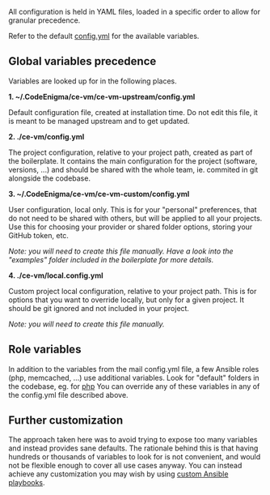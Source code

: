 All configuration is held in YAML files, loaded in a specific order to allow for 
granular precedence.

Refer to the default [config.yml](https://github.com/codeenigma/ce-vm/blob/master/config.yml) for the available variables.

## Global variables precedence
Variables are looked up for in the following places.

**1. ~/.CodeEnigma/ce-vm/ce-vm-upstream/config.yml**

Default configuration file, created at installation time.
Do not edit this file, it is meant to be managed upstream and to get updated.


**2. ./ce-vm/config.yml**

The project configuration, relative to your project path, created as part of the boilerplate. 
It contains the main configuration for the project (software, versions, ...) and
 should be shared with the whole team, ie. commited in git alongside the codebase.


**3. ~/.CodeEnigma/ce-vm/ce-vm-custom/config.yml**

User configuration, local only. This is for your "personal" preferences, 
that do not need to be shared with others, but will be applied to all your projects.
Use this for choosing your provider or shared folder options, storing your GitHub token, etc.

*Note: you will need to create this file manually. Have a look into the "examples" folder included in the boilerplate for more details.*

**4. ./ce-vm/local.config.yml**

Custom project local configuration, relative to your project path. This is for options that you want to 
override locally, but only for a given project. It should be git ignored and not included in your project.

*Note: you will need to create this file manually.*

## Role variables
In addition to the variables from the mail config.yml file, a few Ansible roles (php, memcached, ...) use 
additional variables. Look for "default" folders in the codebase, eg. for [php](https://github.com/codeenigma/ce-vm/blob/master/ansible/roles/ce.php/defaults/main.yml)
You can override any of these variables in any of the config.yml file described above.

## Further customization
The approach taken here was to avoid trying to expose too many variables and instead provides sane defaults. 
The rationale behind this is that having hundreds or thousands of variables to look for is not convenient, and would
not be flexible enough to cover all use cases anyway.
You can instead achieve any customization you may wish by using [custom Ansible playbooks](ansible.md).
